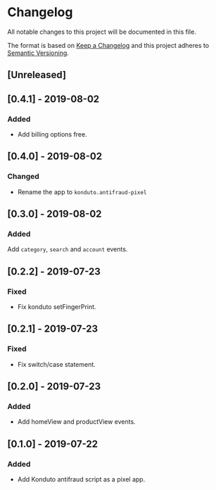 # Changelog

All notable changes to this project will be documented in this file.

The format is based on [Keep a Changelog](http://keepachangelog.com/en/1.0.0/)
and this project adheres to [Semantic Versioning](http://semver.org/spec/v2.0.0.html).

## [Unreleased]

## [0.4.1] - 2019-08-02

### Added

- Add billing options free.

## [0.4.0] - 2019-08-02

### Changed

- Rename the app to `konduto.antifraud-pixel`

## [0.3.0] - 2019-08-02

### Added

Add `category`, `search` and `account` events.

## [0.2.2] - 2019-07-23

### Fixed

- Fix konduto setFingerPrint.

## [0.2.1] - 2019-07-23

### Fixed

- Fix switch/case statement.

## [0.2.0] - 2019-07-23

### Added

- Add homeView and productView events.

## [0.1.0] - 2019-07-22

### Added

- Add Konduto antifraud script as a pixel app.
